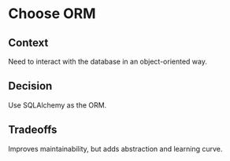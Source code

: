 # Choose ORM

## Context
Need to interact with the database in an object-oriented way.

## Decision
Use SQLAlchemy as the ORM.

## Tradeoffs
Improves maintainability, but adds abstraction and learning curve.
